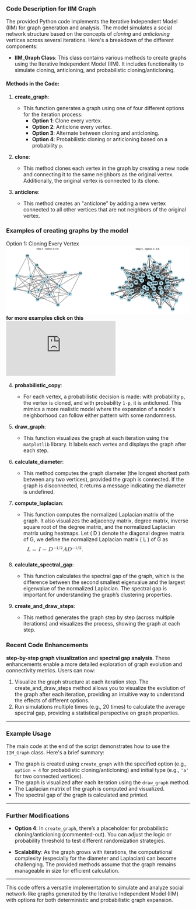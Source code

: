 ### **Code Description for IIM Graph**

The provided Python code implements the Iterative Independent Model (IIM) for graph generation and analysis. The model simulates a social network structure based on the concepts of *cloning* and *anticloning* vertices across several iterations. Here's a breakdown of the different components:

- **IIM_Graph Class**: This class contains various methods to create graphs using the Iterative Independent Model (IIM). It includes functionality to simulate cloning, anticloning, and probabilistic cloning/anticloning.

#### **Methods in the Code:**

1. **create_graph**:
   - This function generates a graph using one of four different options for the iteration process:
     - **Option 1**: Clone every vertex.
     - **Option 2**: Anticlone every vertex.
     - **Option 3**: Alternate between cloning and anticloning.
     - **Option 4**: Probabilistic cloning or anticloning based on a probability `p`.

2. **clone**:
   - This method clones each vertex in the graph by creating a new node and connecting it to the same neighbors as the original vertex. Additionally, the original vertex is connected to its clone.

3. **anticlone**:
   - This method creates an "anticlone" by adding a new vertex connected to all other vertices that are not neighbors of the original vertex.
   
### Examples of creating graphs by the model
Option 1: Cloning Every Vertex 
![](https://github.com/Ayo1a/Final-research-project/blob/main/images/Examples%20of%20creating%20graphs.png)
**for more examples click on this ![Link](https://github.com/Ayo1a/Final-research-project/blob/main/Graph%20Generation%20Process.md)**

4. **probabilistic_copy**:
   - For each vertex, a probabilistic decision is made: with probability `p`, the vertex is cloned, and with probability `1-p`, it is anticloned. This mimics a more realistic model where the expansion of a node's neighborhood can follow either pattern with some randomness.

5. **draw_graph**:
   - This function visualizes the graph at each iteration using the `matplotlib` library. It labels each vertex and displays the graph after each step.

6. **calculate_diameter**:
   - This method computes the graph diameter (the longest shortest path between any two vertices), provided the graph is connected. If the graph is disconnected, it returns a message indicating the diameter is undefined.

7. **compute_laplacian**:
   - This function computes the normalized Laplacian matrix of the graph. It also visualizes the adjacency matrix, degree matrix, inverse square root of the degree matrix, and the normalized Laplacian matrix using heatmaps.  Let \( D \) denote the diagonal degree matrix of G, we define the normalized Laplacian matrix \( L \) of G as ![](https://github.com/Ayo1a/Final-research-project/blob/main/images/Laplacian.PNG)

8. **calculate_spectral_gap**:
   - This function calculates the spectral gap of the graph, which is the difference between the second smallest eigenvalue and the largest eigenvalue of the normalized Laplacian. The spectral gap is important for understanding the graph’s clustering properties.

9. **create_and_draw_steps**:
   - This method generates the graph step by step (across multiple iterations) and visualizes the process, showing the graph at each step.

### Recent Code Enhancements  

**step-by-step graph visualization** and **spectral gap analysis**. These enhancements enable a more detailed exploration of graph evolution and connectivity metrics. Users can now:  
1. Visualize the graph structure at each iteration step.  The create_and_draw_steps method allows you to visualize the evolution of the graph after each iteration, providing an intuitive way to understand the effects of different options.
2. Run simulations multiple times (e.g., 20 times) to calculate the average spectral gap, providing a statistical perspective on graph properties.  


---

### **Example Usage**

The main code at the end of the script demonstrates how to use the `IIM_Graph` class. Here's a brief summary:

- The graph is created using `create_graph` with the specified option (e.g., `option = 4` for probabilistic cloning/anticloning) and initial type (e.g., `'a'` for two connected vertices).
- The graph is visualized after each iteration using the `draw_graph` method.
- The Laplacian matrix of the graph is computed and visualized.
- The spectral gap of the graph is calculated and printed.

---

### **Further Modifications**

- **Option 4**: In `create_graph`, there’s a placeholder for probabilistic cloning/anticloning (commented-out). You can adjust the logic or probability threshold to test different randomization strategies.
  
- **Scalability**: As the graph grows with iterations, the computational complexity (especially for the diameter and Laplacian) can become challenging. The provided methods assume that the graph remains manageable in size for efficient calculation.

---

This code offers a versatile implementation to simulate and analyze social network-like graphs generated by the Iterative Independent Model (IIM) with options for both deterministic and probabilistic graph expansion.
